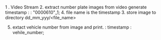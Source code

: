 1 . Video Stream
2. extract number plate images from video 
generate timestamp :  : "0000610"_1;
4. file name is the timestamp
3. store image to directory dd_mm_yyy/<file_name>

5. extact vehicle number from image and 
print. : timestamp : vehile_number;



